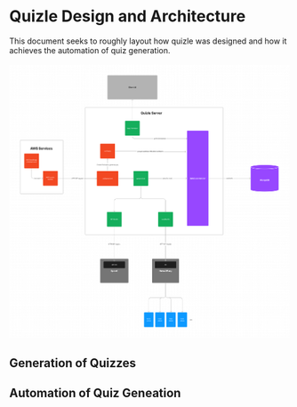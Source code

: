 # Quizle Design and Architecture

This document seeks to roughly layout how quizle was designed and how it achieves the automation of quiz generation.
<br></br>
<img src="diagrams/quizleDesign.png" alt="quizleDesign" >

## Generation of Quizzes

## Automation of Quiz Geneation
